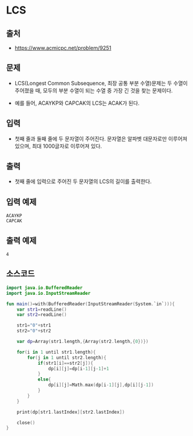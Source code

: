 # LCS

## 출처

* https://www.acmicpc.net/problem/9251

## 문제

* LCS(Longest Common Subsequence, 최장 공통 부분 수열)문제는 두 수열이 주어졌을 때, 모두의 부분 수열이 되는 수열 중 가장 긴 것을 찾는 문제이다.

* 예를 들어, ACAYKP와 CAPCAK의 LCS는 ACAK가 된다.

## 입력

* 첫째 줄과 둘째 줄에 두 문자열이 주어진다. 문자열은 알파벳 대문자로만 이루어져 있으며, 최대 1000글자로 이루어져 있다.

## 출력

* 첫째 줄에 입력으로 주어진 두 문자열의 LCS의 길이를 출력한다.

## 입력 예제

```
ACAYKP
CAPCAK
```

## 출력 예제

```4```

## 소스코드

```kotlin
import java.io.BufferedReader
import java.io.InputStreamReader

fun main()=with(BufferedReader(InputStreamReader(System.`in`))){
    var str1=readLine()
    var str2=readLine()

    str1="0"+str1
    str2="0"+str2

    var dp=Array(str1.length,{Array(str2.length,{0})})

    for(i in 1 until str1.length){
        for(j in 1 until str2.length){
            if(str1[i]==str2[j]){
                dp[i][j]=dp[i-1][j-1]+1
            }
            else{
                dp[i][j]=Math.max(dp[i-1][j],dp[i][j-1])
            }
        }
    }

    print(dp[str1.lastIndex][str2.lastIndex])

    close()
}
```

